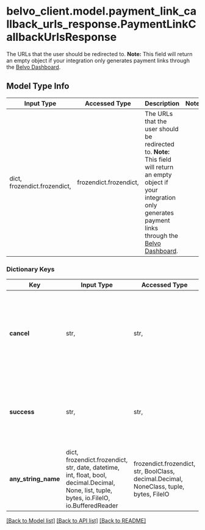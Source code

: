 # belvo_client.model.payment_link_callback_urls_response.PaymentLinkCallbackUrlsResponse

The URLs that the user should be redirected to.  **Note:** This field will return an empty object if your integration only generates payment links through the [Belvo Dashboard](https://dashboard.belvo.com/).

## Model Type Info
Input Type | Accessed Type | Description | Notes
------------ | ------------- | ------------- | -------------
dict, frozendict.frozendict,  | frozendict.frozendict,  | The URLs that the user should be redirected to.  **Note:** This field will return an empty object if your integration only generates payment links through the [Belvo Dashboard](https://dashboard.belvo.com/). | 

### Dictionary Keys
Key | Input Type | Accessed Type | Description | Notes
------------ | ------------- | ------------- | ------------- | -------------
**cancel** | str,  | str,  | The URL that the user should be redirected to if they decide to cancel the payment process or if an error occurs. | [optional] 
**success** | str,  | str,  | The URL that the user should be redirected to when they complete the payment process successfully. | [optional] 
**any_string_name** | dict, frozendict.frozendict, str, date, datetime, int, float, bool, decimal.Decimal, None, list, tuple, bytes, io.FileIO, io.BufferedReader | frozendict.frozendict, str, BoolClass, decimal.Decimal, NoneClass, tuple, bytes, FileIO | any string name can be used but the value must be the correct type | [optional]

[[Back to Model list]](../../README.md#documentation-for-models) [[Back to API list]](../../README.md#documentation-for-api-endpoints) [[Back to README]](../../README.md)

